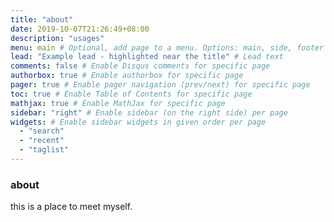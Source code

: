 ```yaml
---
title: "about"
date: 2019-10-07T21:26:49+08:00
description: "usages"
menu: main # Optional, add page to a menu. Options: main, side, footer
lead: "Example lead - highlighted near the title" # Lead text
comments: false # Enable Disqus comments for specific page
authorbox: true # Enable authorbox for specific page
pager: true # Enable pager navigation (prev/next) for specific page
toc: true # Enable Table of Contents for specific page
mathjax: true # Enable MathJax for specific page
sidebar: "right" # Enable sidebar (on the right side) per page
widgets: # Enable sidebar widgets in given order per page
  - "search"
  - "recent"
  - "taglist"
---
```


### about

this is a place to meet myself.
